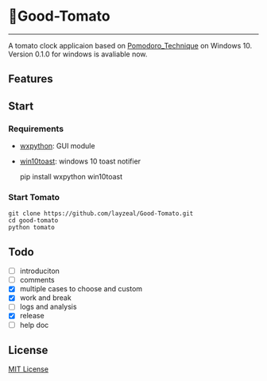 
# :tomato:Good-Tomato

---

A tomato clock applicaion based on [Pomodoro_Technique](https://en.wikipedia.org/wiki/Pomodoro_Technique) on Windows 10.
Version 0.1.0 for windows is avaliable now.

## Features

## Start

### Requirements

- [wxpython](https://wxpython.org/): GUI module

- [win10toast](https://github.com/jithurjacob/Windows-10-Toast-Notifications): windows 10 toast notifier

    pip install wxpython win10toast

### Start Tomato

    git clone https://github.com/layzeal/Good-Tomato.git
    cd good-tomato
    python tomato

## Todo

- [ ] introduciton
- [ ] comments
- [x] multiple cases to choose and custom
- [x] work and break
- [ ] logs and analysis
- [x] release
- [ ] help doc

## License

[MIT License](/LICENSE)
